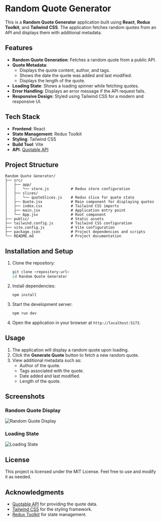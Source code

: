 # Random Quote Generator

This is a **Random Quote Generator** application built using **React**, **Redux Toolkit**, and **Tailwind CSS**. The application fetches random quotes from an API and displays them with additional metadata.

## Features

- **Random Quote Generation**: Fetches a random quote from a public API.
- **Quote Metadata**:
  - Displays the quote content, author, and tags.
  - Shows the date the quote was added and last modified.
  - Displays the length of the quote.
- **Loading State**: Shows a loading spinner while fetching quotes.
- **Error Handling**: Displays an error message if the API request fails.
- **Responsive Design**: Styled using Tailwind CSS for a modern and responsive UI.

## Tech Stack

- **Frontend**: React
- **State Management**: Redux Toolkit
- **Styling**: Tailwind CSS
- **Build Tool**: Vite
- **API**: [Quotable API](https://api.quotable.io/)

## Project Structure

```
Random Quote Generator/
├── src/
│   ├── app/
│   │   └── store.js          # Redux store configuration
│   ├── slices/
│   │   └── quoteSlices.js    # Redux slice for quote state
│   ├── Quote.jsx             # Main component for displaying quotes
│   ├── index.css             # Tailwind CSS imports
│   ├── main.jsx              # Application entry point
│   └── App.jsx               # Root component
├── public/                   # Static assets
├── tailwind.config.js        # Tailwind CSS configuration
├── vite.config.js            # Vite configuration
├── package.json              # Project dependencies and scripts
└── README.md                 # Project documentation
```

## Installation and Setup

1. Clone the repository:
   ```bash
   git clone <repository-url>
   cd Random Quote Generator
   ```

2. Install dependencies:
   ```bash
   npm install
   ```

3. Start the development server:
   ```bash
   npm run dev
   ```

4. Open the application in your browser at `http://localhost:5173`.

## Usage

1. The application will display a random quote upon loading.
2. Click the **Generate Quote** button to fetch a new random quote.
3. View additional metadata such as:
   - Author of the quote.
   - Tags associated with the quote.
   - Date added and last modified.
   - Length of the quote.

## Screenshots

### Random Quote Display
![Random Quote Display](https://via.placeholder.com/800x400?text=Random+Quote+Display)

### Loading State
![Loading State](https://via.placeholder.com/800x400?text=Loading+State)

## License

This project is licensed under the MIT License. Feel free to use and modify it as needed.

## Acknowledgments

- [Quotable API](https://api.quotable.io/) for providing the quote data.
- [Tailwind CSS](https://tailwindcss.com/) for the styling framework.
- [Redux Toolkit](https://redux-toolkit.js.org/) for state management.
